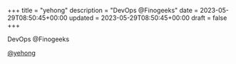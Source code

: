 +++
title = "yehong"
description = "DevOps @Finogeeks"
date = 2023-05-29T08:50:45+00:00
updated = 2023-05-29T08:50:45+00:00
draft = false
+++

DevOps @Finogeeks

[@yehong](https://github.com/yangyehong)
